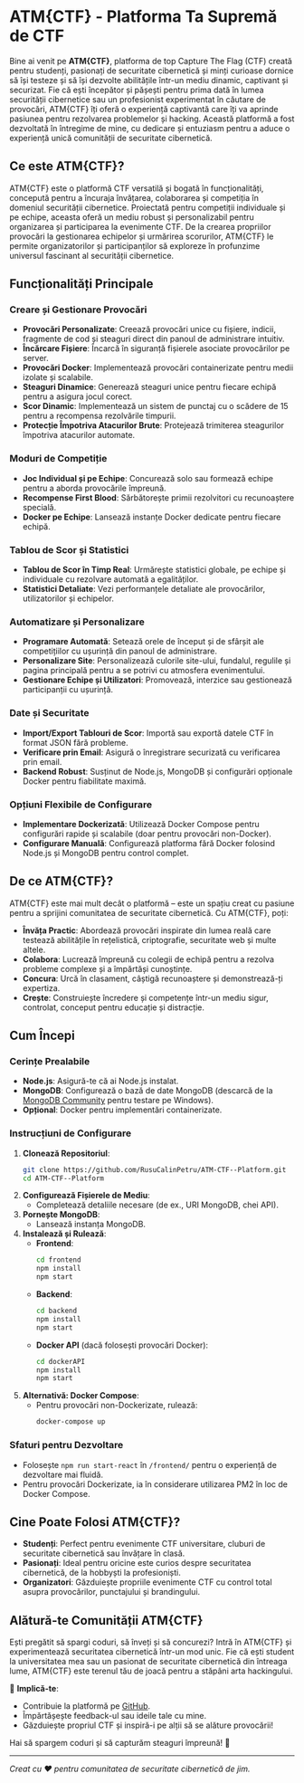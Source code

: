 # ATM{CTF} - Platforma Ta Supremă de CTF

Bine ai venit pe **ATM{CTF}**, platforma de top Capture The Flag (CTF) creată pentru studenți, pasionați de securitate cibernetică și minți curioase dornice să își testeze și să își dezvolte abilitățile într-un mediu dinamic, captivant și securizat. Fie că ești începător și pășești pentru prima dată în lumea securității cibernetice sau un profesionist experimentat în căutare de provocări, ATM{CTF} îți oferă o experiență captivantă care îți va aprinde pasiunea pentru rezolvarea problemelor și hacking. Această platformă a fost dezvoltată în întregime de mine, cu dedicare și entuziasm pentru a aduce o experiență unică comunității de securitate cibernetică.

## Ce este ATM{CTF}?

ATM{CTF} este o platformă CTF versatilă și bogată în funcționalități, concepută pentru a încuraja învățarea, colaborarea și competiția în domeniul securității cibernetice. Proiectată pentru competiții individuale și pe echipe, aceasta oferă un mediu robust și personalizabil pentru organizarea și participarea la evenimente CTF. De la crearea propriilor provocări la gestionarea echipelor și urmărirea scorurilor, ATM{CTF} le permite organizatorilor și participanților să exploreze în profunzime universul fascinant al securității cibernetice.

## Funcționalități Principale

### Creare și Gestionare Provocări
- **Provocări Personalizate**: Creează provocări unice cu fișiere, indicii, fragmente de cod și steaguri direct din panoul de administrare intuitiv.
- **Încărcare Fișiere**: Încarcă în siguranță fișierele asociate provocărilor pe server.
- **Provocări Docker**: Implementează provocări containerizate pentru medii izolate și scalabile.
- **Steaguri Dinamice**: Generează steaguri unice pentru fiecare echipă pentru a asigura jocul corect.
- **Scor Dinamic**: Implementează un sistem de punctaj cu o scădere de 15 pentru a recompensa rezolvările timpurii.
- **Protecție Împotriva Atacurilor Brute**: Protejează trimiterea steagurilor împotriva atacurilor automate.

### Moduri de Competiție
- **Joc Individual și pe Echipe**: Concurează solo sau formează echipe pentru a aborda provocările împreună.
- **Recompense First Blood**: Sărbătorește primii rezolvitori cu recunoaștere specială.
- **Docker pe Echipe**: Lansează instanțe Docker dedicate pentru fiecare echipă.

### Tablou de Scor și Statistici
- **Tablou de Scor în Timp Real**: Urmărește statistici globale, pe echipe și individuale cu rezolvare automată a egalităților.
- **Statistici Detaliate**: Vezi performanțele detaliate ale provocărilor, utilizatorilor și echipelor.

### Automatizare și Personalizare
- **Programare Automată**: Setează orele de început și de sfârșit ale competițiilor cu ușurință din panoul de administrare.
- **Personalizare Site**: Personalizează culorile site-ului, fundalul, regulile și pagina principală pentru a se potrivi cu atmosfera evenimentului.
- **Gestionare Echipe și Utilizatori**: Promovează, interzice sau gestionează participanții cu ușurință.

### Date și Securitate
- **Import/Export Tablouri de Scor**: Importă sau exportă datele CTF în format JSON fără probleme.
- **Verificare prin Email**: Asigură o înregistrare securizată cu verificarea prin email.
- **Backend Robust**: Susținut de Node.js, MongoDB și configurări opționale Docker pentru fiabilitate maximă.

### Opțiuni Flexibile de Configurare
- **Implementare Dockerizată**: Utilizează Docker Compose pentru configurări rapide și scalabile (doar pentru provocări non-Docker).
- **Configurare Manuală**: Configurează platforma fără Docker folosind Node.js și MongoDB pentru control complet.

## De ce ATM{CTF}?

ATM{CTF} este mai mult decât o platformă – este un spațiu creat cu pasiune pentru a sprijini comunitatea de securitate cibernetică. Cu ATM{CTF}, poți:
- **Învăța Practic**: Abordează provocări inspirate din lumea reală care testează abilitățile în rețelistică, criptografie, securitate web și multe altele.
- **Colabora**: Lucrează împreună cu colegii de echipă pentru a rezolva probleme complexe și a împărtăși cunoștințe.
- **Concura**: Urcă în clasament, câștigă recunoaștere și demonstrează-ți expertiza.
- **Crește**: Construiește încredere și competențe într-un mediu sigur, controlat, conceput pentru educație și distracție.

## Cum Începi

### Cerințe Prealabile
- **Node.js**: Asigură-te că ai Node.js instalat.
- **MongoDB**: Configurează o bază de date MongoDB (descarcă de la [MongoDB Community](https://www.mongodb.com/try/download/community) pentru testare pe Windows).
- **Opțional**: Docker pentru implementări containerizate.

### Instrucțiuni de Configurare
1. **Clonează Repositoriul**:
   ```bash
   git clone https://github.com/RusuCalinPetru/ATM-CTF--Platform.git
   cd ATM-CTF--Platform
   ```
2. **Configurează Fișierele de Mediu**:
   - Completează detaliile necesare (de ex., URI MongoDB, chei API).
3. **Pornește MongoDB**:
   - Lansează instanța MongoDB.
4. **Instalează și Rulează**:
   - **Frontend**:
     ```bash
     cd frontend
     npm install
     npm start
     ```
   - **Backend**:
     ```bash
     cd backend
     npm install
     npm start
     ```
   - **Docker API** (dacă folosești provocări Docker):
     ```bash
     cd dockerAPI
     npm install
     npm start
     ```
5. **Alternativă: Docker Compose**:
   - Pentru provocări non-Dockerizate, rulează:
     ```bash
     docker-compose up
     ```

### Sfaturi pentru Dezvoltare
- Folosește `npm run start-react` în `/frontend/` pentru o experiență de dezvoltare mai fluidă.
- Pentru provocări Dockerizate, ia în considerare utilizarea PM2 în loc de Docker Compose.

## Cine Poate Folosi ATM{CTF}?

- **Studenți**: Perfect pentru evenimente CTF universitare, cluburi de securitate cibernetică sau învățare în clasă.
- **Pasionați**: Ideal pentru oricine este curios despre securitatea cibernetică, de la hobbyști la profesioniști.
- **Organizatori**: Găzduiește propriile evenimente CTF cu control total asupra provocărilor, punctajului și brandingului.

## Alătură-te Comunității ATM{CTF}

Ești pregătit să spargi coduri, să înveți și să concurezi? Intră în ATM{CTF} și experimentează securitatea cibernetică într-un mod unic. Fie că ești student la universitatea mea sau un pasionat de securitate cibernetică din întreaga lume, ATM{CTF} este terenul tău de joacă pentru a stăpâni arta hackingului.

📢 **Implică-te**:
- Contribuie la platformă pe [GitHub](https://github.com/RusuCalinPetru/ATM-CTF--Platform.git).
- Împărtășește feedback-ul sau ideile tale cu mine.
- Găzduiește propriul CTF și inspiră-i pe alții să se alăture provocării!

Hai să spargem coduri și să capturăm steaguri împreună! 🚩

---

*Creat cu ❤️ pentru comunitatea de securitate cibernetică de jim.*
